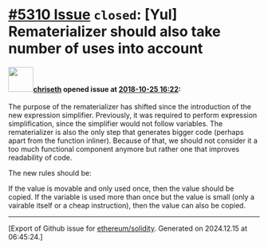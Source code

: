 # [\#5310 Issue](https://github.com/ethereum/solidity/issues/5310) `closed`: [Yul] Rematerializer should also take number of uses into account

#### <img src="https://avatars.githubusercontent.com/u/9073706?v=4" width="50">[chriseth](https://github.com/chriseth) opened issue at [2018-10-25 16:22](https://github.com/ethereum/solidity/issues/5310):

The purpose of the rematerializer has shifted since the introduction of the new expression simplifier. Previously, it was required to perform expression simplification, since the simplifier would not follow variables. The rematerializer is also the only step that generates bigger code (perhaps apart from the function inliner). Because of that, we should not consider it a too much functional component anymore but rather one that improves readability of code.

The new rules should be:

If the value is movable and only used once, then the value should be copied.
If the variable is used more than once but the value is small (only a vairable itself or a cheap instruction), then the value can also be copied.




-------------------------------------------------------------------------------



[Export of Github issue for [ethereum/solidity](https://github.com/ethereum/solidity). Generated on 2024.12.15 at 06:45:24.]
